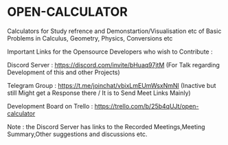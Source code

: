 # OPEN-CALCULATOR
Calculators for Study refrence and Demonstartion/Visualisation etc of Basic Problems in Calculus, Geometry, Physics, Conversions etc 

Important Links for the Opensource Developers who wish to Contribute : 

Discord Server : https://discord.com/invite/bHuaq97jtM (For Talk regarding Development of this and other Projects)

Telegram Group : https://t.me/joinchat/vbixLmEUmWsxNmNl 
(Inactive but still Might get a Response there / It is to Send Meet Links Mainly) 

Development Board on Trello : https://trello.com/b/25b4qUJt/open-calculator

Note : the Discord Server has links to the Recorded Meetings,Meeting Summary,Other suggestions and discussions etc.

